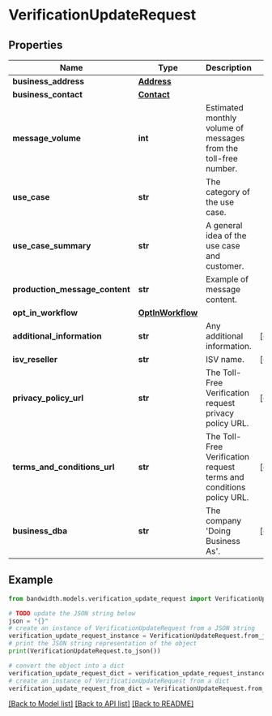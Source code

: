 # VerificationUpdateRequest


## Properties

Name | Type | Description | Notes
------------ | ------------- | ------------- | -------------
**business_address** | [**Address**](Address.md) |  | 
**business_contact** | [**Contact**](Contact.md) |  | 
**message_volume** | **int** | Estimated monthly volume of messages from the toll-free number. | 
**use_case** | **str** | The category of the use case. | 
**use_case_summary** | **str** | A general idea of the use case and customer. | 
**production_message_content** | **str** | Example of message content. | 
**opt_in_workflow** | [**OptInWorkflow**](OptInWorkflow.md) |  | 
**additional_information** | **str** | Any additional information. | [optional] 
**isv_reseller** | **str** | ISV name. | [optional] 
**privacy_policy_url** | **str** | The Toll-Free Verification request privacy policy URL. | [optional] 
**terms_and_conditions_url** | **str** | The Toll-Free Verification request terms and conditions policy URL. | [optional] 
**business_dba** | **str** | The company &#39;Doing Business As&#39;. | [optional] 

## Example

```python
from bandwidth.models.verification_update_request import VerificationUpdateRequest

# TODO update the JSON string below
json = "{}"
# create an instance of VerificationUpdateRequest from a JSON string
verification_update_request_instance = VerificationUpdateRequest.from_json(json)
# print the JSON string representation of the object
print(VerificationUpdateRequest.to_json())

# convert the object into a dict
verification_update_request_dict = verification_update_request_instance.to_dict()
# create an instance of VerificationUpdateRequest from a dict
verification_update_request_from_dict = VerificationUpdateRequest.from_dict(verification_update_request_dict)
```
[[Back to Model list]](../README.md#documentation-for-models) [[Back to API list]](../README.md#documentation-for-api-endpoints) [[Back to README]](../README.md)


